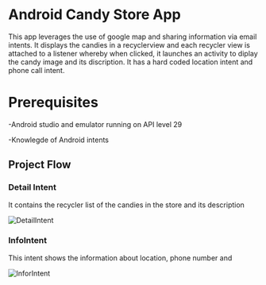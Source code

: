 # Android Candy Store App

This app leverages the use of google map and sharing information via email intents. It displays the candies in a recyclerview and each recycler view is attached to a 
listener whereby when clicked, it launches an activity to diplay the candy image and its discription. It has a hard coded location intent and phone call intent.

# Prerequisites

-Android studio and emulator running on API level 29

-Knowlegde of Android intents

## Project Flow

### Detail Intent

It contains the recycler list of the candies in the store and its description

![DetailIntent](https://github.com/ochudidesterio/AAD-candy-coded/blob/master/images/DetailIntent.png?raw=true)


### InfoIntent

This intent shows the information about location, phone number and 

![InforIntent](https://github.com/ochudidesterio/AAD-candy-coded/blob/master/images/InfoIntent.png?raw=true)

